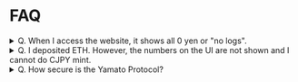 # FAQ

<details>
<summary>Q. When I access the website, it shows all 0 yen or "no logs".</summary>

A. Please select "Connect Wallet" in the upper right corner
</details>

<details>
<summary>Q. I deposited ETH. However, the numbers on the UI are not shown and I cannot do CJPY mint.</summary>

A. Please set your wallet's RPC to the default one.
</details>

<details>
<summary>
Q. How secure is the Yamato Protocol?
</summary>
A.　Three main attack vectors in DeFi are 1) Oracle manipulation  2) Flash loan and flash mint and 3) Re-entrancy and Yamato implements protection against these 3 attack vectors.　　

1. Oracle manipulation: Yamato uses ChainLink price feeds for ETH/USD and USD/JPY. ChainLink price feeds are basically immune to arbitrary manipulation, but there may be a slight delay. This would be an attack vector if the prices of the collateral were to rise and fall sharply. To prevent the delay from being exploited, the Yamato Protocol restricts collateral pledging & CJPY borrowing in the same block. Attackers must bet that the next block price feed will also be delayed, introducing uncertainty into the attack and effectively preventing the attack from being executed.


2. Flash Loan and Flash Mint: This is an exploitation technique that uses a large unsecured loan fund to attempt to arbitrarily manipulate assets in the protocol. Because the Yamato Protocol restricts pledging and borrowing in the same block, it is impossible for attackers to use flash loans to create distortions. This is due to the security-first design, but it also has drawbacks. i.e. it is not possible to use services via external contracts, such as DeFiSaver for loan swaps or automatic deleveraging.


3. Re-entry: When using ETH (not WETH) in dApp contracts, arbitrary contracts can be inserted, resulting in malicious movement of funds. Yamato has a protection setting called Reentrancy Guard on all collateral-related contracts, which prevents reentrancy attacks from being executed. We chose to use ETH because the Reentrancy Guard provides the same level of security as well as from a gas efficiency and UX perspective.

</details>